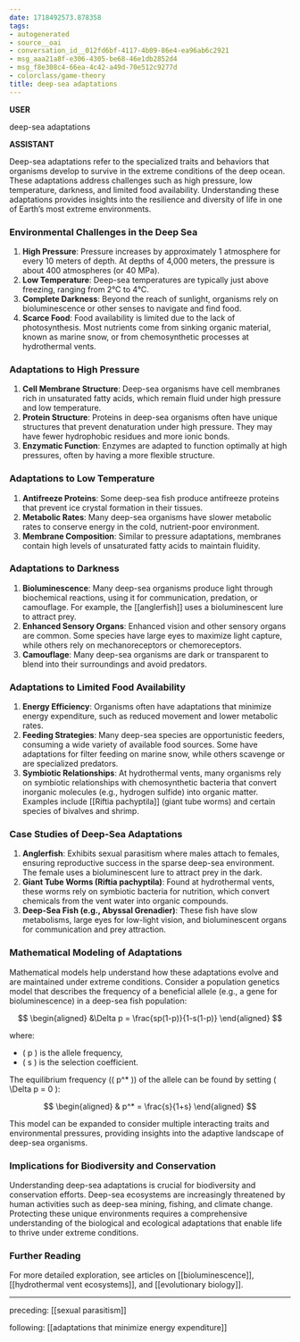 ```yaml
---
date: 1718492573.878358
tags:
- autogenerated
- source__oai
- conversation_id__012fd6bf-4117-4b09-86e4-ea96ab6c2921
- msg_aaa21a8f-e306-4305-be68-46e1db2852d4
- msg_f8e308c4-66ea-4c42-a49d-70e512c9277d
- colorclass/game-theory
title: deep-sea adaptations
---
```


**USER**

deep-sea adaptations


**ASSISTANT**

Deep-sea adaptations refer to the specialized traits and behaviors that organisms develop to survive in the extreme conditions of the deep ocean. These adaptations address challenges such as high pressure, low temperature, darkness, and limited food availability. Understanding these adaptations provides insights into the resilience and diversity of life in one of Earth’s most extreme environments.

### Environmental Challenges in the Deep Sea

1. **High Pressure**: Pressure increases by approximately 1 atmosphere for every 10 meters of depth. At depths of 4,000 meters, the pressure is about 400 atmospheres (or 40 MPa).
2. **Low Temperature**: Deep-sea temperatures are typically just above freezing, ranging from 2°C to 4°C.
3. **Complete Darkness**: Beyond the reach of sunlight, organisms rely on bioluminescence or other senses to navigate and find food.
4. **Scarce Food**: Food availability is limited due to the lack of photosynthesis. Most nutrients come from sinking organic material, known as marine snow, or from chemosynthetic processes at hydrothermal vents.

### Adaptations to High Pressure

1. **Cell Membrane Structure**: Deep-sea organisms have cell membranes rich in unsaturated fatty acids, which remain fluid under high pressure and low temperature.
2. **Protein Structure**: Proteins in deep-sea organisms often have unique structures that prevent denaturation under high pressure. They may have fewer hydrophobic residues and more ionic bonds.
3. **Enzymatic Function**: Enzymes are adapted to function optimally at high pressures, often by having a more flexible structure.

### Adaptations to Low Temperature

1. **Antifreeze Proteins**: Some deep-sea fish produce antifreeze proteins that prevent ice crystal formation in their tissues.
2. **Metabolic Rates**: Many deep-sea organisms have slower metabolic rates to conserve energy in the cold, nutrient-poor environment.
3. **Membrane Composition**: Similar to pressure adaptations, membranes contain high levels of unsaturated fatty acids to maintain fluidity.

### Adaptations to Darkness

1. **Bioluminescence**: Many deep-sea organisms produce light through biochemical reactions, using it for communication, predation, or camouflage. For example, the [[anglerfish]] uses a bioluminescent lure to attract prey.
2. **Enhanced Sensory Organs**: Enhanced vision and other sensory organs are common. Some species have large eyes to maximize light capture, while others rely on mechanoreceptors or chemoreceptors.
3. **Camouflage**: Many deep-sea organisms are dark or transparent to blend into their surroundings and avoid predators.

### Adaptations to Limited Food Availability

1. **Energy Efficiency**: Organisms often have adaptations that minimize energy expenditure, such as reduced movement and lower metabolic rates.
2. **Feeding Strategies**: Many deep-sea species are opportunistic feeders, consuming a wide variety of available food sources. Some have adaptations for filter feeding on marine snow, while others scavenge or are specialized predators.
3. **Symbiotic Relationships**: At hydrothermal vents, many organisms rely on symbiotic relationships with chemosynthetic bacteria that convert inorganic molecules (e.g., hydrogen sulfide) into organic matter. Examples include [[Riftia pachyptila]] (giant tube worms) and certain species of bivalves and shrimp.

### Case Studies of Deep-Sea Adaptations

1. **Anglerfish**: Exhibits sexual parasitism where males attach to females, ensuring reproductive success in the sparse deep-sea environment. The female uses a bioluminescent lure to attract prey in the dark.
2. **Giant Tube Worms (Riftia pachyptila)**: Found at hydrothermal vents, these worms rely on symbiotic bacteria for nutrition, which convert chemicals from the vent water into organic compounds.
3. **Deep-Sea Fish (e.g., Abyssal Grenadier)**: These fish have slow metabolisms, large eyes for low-light vision, and bioluminescent organs for communication and prey attraction.

### Mathematical Modeling of Adaptations

Mathematical models help understand how these adaptations evolve and are maintained under extreme conditions. Consider a population genetics model that describes the frequency of a beneficial allele (e.g., a gene for bioluminescence) in a deep-sea fish population:

$$
\begin{aligned}
&\Delta p = \frac{sp(1-p)}{1-s(1-p)}
\end{aligned}
$$

where:
- \( p \) is the allele frequency,
- \( s \) is the selection coefficient.

The equilibrium frequency (\( p^* \)) of the allele can be found by setting \( \Delta p = 0 \):

$$
\begin{aligned}
& p^* = \frac{s}{1+s}
\end{aligned}
$$

This model can be expanded to consider multiple interacting traits and environmental pressures, providing insights into the adaptive landscape of deep-sea organisms.

### Implications for Biodiversity and Conservation

Understanding deep-sea adaptations is crucial for biodiversity and conservation efforts. Deep-sea ecosystems are increasingly threatened by human activities such as deep-sea mining, fishing, and climate change. Protecting these unique environments requires a comprehensive understanding of the biological and ecological adaptations that enable life to thrive under extreme conditions.

### Further Reading

For more detailed exploration, see articles on [[bioluminescence]], [[hydrothermal vent ecosystems]], and [[evolutionary biology]].


---

preceding: [[sexual parasitism]]  


following: [[adaptations that minimize energy expenditure]]